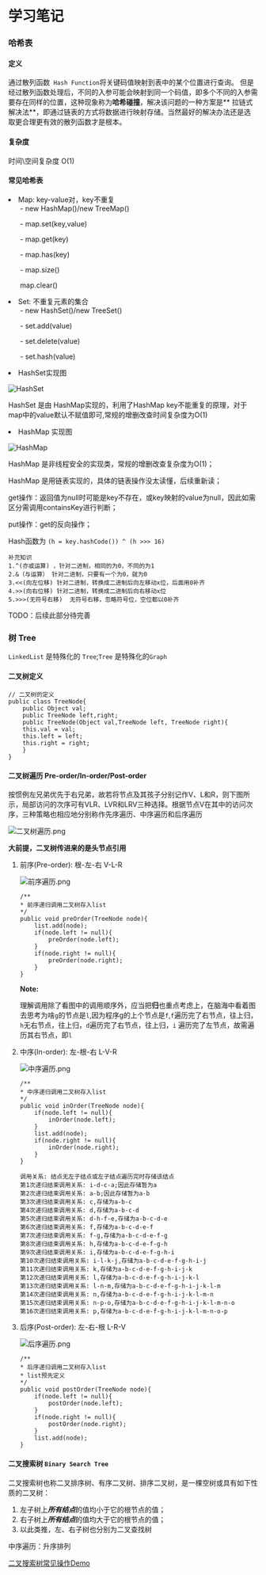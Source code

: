 # 学习笔记

### 哈希表

#### 定义

通过散列函数` Hash Function`将关键码值映射到表中的某个位置进行查询。 但是经过散列函数处理后，不同的入参可能会映射到同一个码值，即多个不同的入参需要存在同样的位置，这种现象称为**哈希碰撞**，解决该问题的一种方案是**
拉链式解决法**，即通过链表的方式将数据进行映射存储。当然最好的解决办法还是选取更合理更有效的散列函数才是根本。

#### 复杂度

时间\空间复杂度 O(1)

#### 常见哈希表

<li>
Map: key-value对，key不重复
<ul> 
- new HashMap()/new TreeMap()
</ul>
<ul>
- map.set(key,value)
</ul>
<ul>
- map.get(key)
</ul>
<ul>- map.has(key)
</ul> <ul>- map.size()</ul> <ul>map.clear()</ul>
</li> 
<li>Set: 不重复元素的集合
<ul>- new HashSet()/new TreeSet()</ul>
<ul>- set.add(value)</ul>
<ul>- set.delete(value)</ul>
<ul>- set.hash(value)</ul>
</li>
<li>
HashSet实现图

![HashSet](resource/HashSet.png)

HashSet 是由 HashMap实现的，利用了HashMap key不能重复的原理，对于map中的value默认不赋值即可,常规的增删改查时间复杂度为O(1)
</li>
<li> HashMap 实现图

![HashMap](resource/HashMap.png)

HashMap 是非线程安全的实现类，常规的增删改查复杂度为O(1)；

HashMap 是用链表实现的，具体的链表操作没太读懂，后续重新读；

get操作：返回值为null时可能是key不存在，或key映射的value为null，因此如需区分需调用containsKey进行判断；

put操作：get的反向操作；

Hash函数为 ``(h = key.hashCode()) ^ (h >>> 16)``

```
补充知识
1.^(亦或运算) ，针对二进制，相同的为0，不同的为1
2.&（与运算） 针对二进制，只要有一个为0，就为0
3.<<(向左位移) 针对二进制，转换成二进制后向左移动x位，后面用0补齐
4.>>(向右位移) 针对二进制，转换成二进制后向右移动x位
5.>>>(无符号右移)  无符号右移，忽略符号位，空位都以0补齐
```

TODO：后续此部分待完善

</li>

### 树 Tree

`LinkedList` 是特殊化的 `Tree`;`Tree` 是特殊化的`Graph`

#### 二叉树定义

```
// 二叉树的定义
public class TreeNode{
    public Object val;
    public TreeNode left,right;
    public TreeNode(Object val,TreeNode left, TreeNode right){
    this.val = val;
    this.left = left;
    this.right = right;
    }
}
```

#### 二叉树遍历 Pre-order/In-order/Post-order

按惯例左兄弟优先于右兄弟，故若将节点及其孩子分别记作V、L和R，则下图所示，局部访问的次序可有VLR、LVR和LRV三种选择。根据节点V在其中的访问次序，三种策略也相应地分别称作先序遍历、中序遍历和后序遍历

![二叉树遍历.png](resource/binaryTree.png)

**大前提，二叉树传进来的是头节点引用**

1. 前序(Pre-order): 根-左-右 V-L-R

   ![前序遍历.png](resource/preOrder.png)

   ```
   /**
   * 前序递归调用二叉树存入list
   */
   public void preOrder(TreeNode node){
       list.add(node);
       if(node.left != null){
           preOrder(node.left); 
       }
       if(node.right != null){
           preOrder(node.right); 
       }
   }
   ```
   **Note:**

   理解调用除了看图中的调用顺序外，应当把**归**也重点考虑上，在脑海中看着图去思考为啥`g`的节点是`l`,因为程序g的上个节点是`f`,`f`遍历完了右节点，往上归，`h`无右节点，往上归，`d`遍历完了右节点，往上归，`i`
   遍历完了左节点，故需遍历其右节点，即`l`
2. 中序(In-order): 左-根-右 L-V-R

   ![中序遍历.png](resource/inOrder.png)
   ```
   /**
   * 中序递归调用二叉树存入list
   */
   public void inOrder(TreeNode node){
       if(node.left != null){
           inOrder(node.left); 
       }
       list.add(node); 
       if(node.right != null){
           inOrder(node.right); 
       }
   }
   ```
   ```
   调用关系: 结点无左子结点或左子结点遍历完时存储该结点
   第1次递归结束调用关系: i-d-c-a;因此存储暂为a
   第2次递归结束调用关系: a-b;因此存储暂为a-b
   第3次递归结束调用关系: c,存储为a-b-c
   第4次递归结束调用关系: d,存储为a-b-c-d
   第5次递归结束调用关系: d-h-f-e,存储为a-b-c-d-e
   第6次递归结束调用关系: f,存储为a-b-c-d-e-f
   第7次递归结束调用关系: f-g,存储为a-b-c-d-e-f-g
   第8次递归结束调用关系: h,存储为a-b-c-d-e-f-g-h
   第9次递归结束调用关系: i,存储为a-b-c-d-e-f-g-h-i
   第10次递归结束调用关系: i-l-k-j,存储为a-b-c-d-e-f-g-h-i-j
   第11次递归结束调用关系: k,存储为a-b-c-d-e-f-g-h-i-j-k
   第12次递归结束调用关系: l,存储为a-b-c-d-e-f-g-h-i-j-k-l
   第13次递归结束调用关系: l-n-m,存储为a-b-c-d-e-f-g-h-i-j-k-l-m
   第14次递归结束调用关系: n,存储为a-b-c-d-e-f-g-h-i-j-k-l-m-n
   第15次递归结束调用关系: n-p-o,存储为a-b-c-d-e-f-g-h-i-j-k-l-m-n-o
   第16次递归结束调用关系: p,存储为a-b-c-d-e-f-g-h-i-j-k-l-m-n-o-p
   ```
3. 后序(Post-order): 左-右-根 L-R-V

   ![后序遍历.png](resource/postOrder.png)

   ```
   /**
   * 后序递归调用二叉树存入list
   * list预先定义
   */
   public void postOrder(TreeNode node){
       if(node.left != null){
           postOrder(node.left); 
       }
       if(node.right != null){
           postOrder(node.right); 
       }
       list.add(node); 
   }
   ```

#### 二叉搜索树 `Binary Search Tree`

二叉搜索树也称二叉排序树、有序二叉树、排序二叉树，是一棵空树或具有如下性质的二叉树：

1. 左子树上***所有结点***的值均小于它的根节点的值；
2. 右子树上***所有结点***的值均大于它的根节点的值；
3. 以此类推，左、右子树也分别为二叉查找树

中序遍历：升序排列

<a href="https://visualgo.net/zh/bst"> 二叉搜索树常见操作Demo </a>

